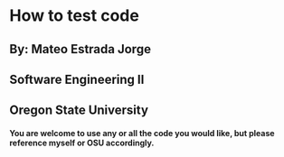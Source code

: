 
# How to test code
## By: Mateo Estrada Jorge
## Software Engineering II 
## Oregon State University

#### You are welcome to use any or all the code you would like, but please reference myself or OSU accordingly.



